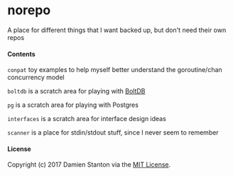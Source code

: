 # norepo
A place for different things that I want backed up, but don't need their own repos

#### Contents

`conpat` toy examples to help myself better understand the goroutine/chan concurrency model

`boltdb` is a scratch area for playing with [BoltDB](https://github.com/boltdb/bolt)

`pg` is a scratch area for playing with Postgres

`interfaces` is a scratch area for interface design ideas

`scanner` is a place for stdin/stdout stuff, since I never seem to remember

#### License
Copyright (c) 2017 Damien Stanton via the [MIT License](https://github.com/damienstanton/norepo/blob/master/LICENSE).
